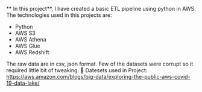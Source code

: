 ** In this project**, I have created a basic ETL pipeline using python in AWS. The technologies used in this projects are: 
- Python
- AWS S3
- AWS Athena
- AWS Glue
- AWS Redshift



The raw data are in csv, json format. Few of the datasets were corrupt so it required little bit of tweaking.
:paperclip: Datesets used in Project: https://aws.amazon.com/blogs/big-data/exploring-the-public-aws-covid-19-data-lake/
